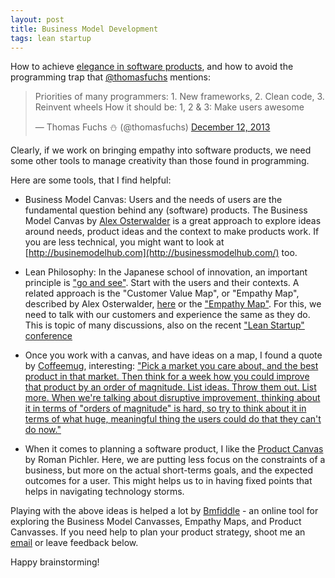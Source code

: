 ```yaml
---
layout: post
title: Business Model Development
tags: lean startup
---
```


How to achieve [elegance in software products](http://thinkingonthinking.com/Elegance-in-a-software-business/), and how to avoid the programming trap that [@thomasfuchs](https://twitter.com/thomasfuchs) mentions:

<blockquote class="twitter-tweet" lang="en"><p>Priorities of many programmers:&#10;1. New frameworks, 2. Clean code, 3. Reinvent wheels&#10;&#10;How it should be:&#10;1, 2 &amp; 3: Make users awesome</p>&mdash; Thomas Fuchs ⛄ (@thomasfuchs) <a href="https://twitter.com/thomasfuchs/statuses/411123286027026432">December 12, 2013</a></blockquote>
<script async src="//platform.twitter.com/widgets.js" charset="utf-8"></script>

Clearly, if we work on bringing empathy into software products, we need some other tools to manage creativity than those found in programming.

Here are some tools, that I find helpful:

* Business Model Canvas: Users and the needs of users are the fundamental question behind any (software) products. The Business Model Canvas by [Alex Osterwalder](http://businessmodelalchemist.com/) is a great approach to explore ideas around needs, product ideas and the context to make products work. If you are less technical, you might want to look at [http://businemodelhub.com](http://businessmodelhub.com/) too.

* Lean Philosophy: In the Japanese school of innovation, an important principle is ["go and see"](http://en.wikipedia.org/wiki/Genchi_Genbutsu). Start with the users and their contexts. A related approach is the "Customer Value Map", or "Empathy Map", described by Alex Osterwalder, [here](http://businessmodelalchemist.com/blog/2012/01/the-customer-value-canvas-v-0-8.html) or the ["Empathy Map"](http://www.gogamestorm.com/?p=42). For this, we need to talk with our customers and experience the same as they do. This is topic of many discussions, also on the recent ["Lean Startup" conference](http://www.skmurphy.com/blog/2013/12/14/lean-startup-conference-2013-roundup/)

* Once you work with a canvas, and have ideas on a map, I found a quote by [Coffeemug](https://github.com/coffeemug/), interesting: ["Pick a market you care about, and the best product in that market. Then think for a week how you could improve that product by an order of magnitude. List ideas. Throw them out. List more. When we're talking about disruptive improvement, thinking about it in terms of "orders of magnitude" is hard, so try to think about it in terms of what huge, meaningful thing the users could do that they can't do now."](https://news.ycombinator.com/item?id=2080727)

* When it comes to planning a software product, I like the [Product Canvas](http://www.romanpichler.com/blog/agile-product-innovation/the-product-canvas/) by Roman Pichler. Here, we are putting less focus on the constraints of a business, but more on the actual short-terms goals, and the expected outcomes for a user. This might helps us to in having fixed points that helps in navigating technology storms.

Playing with the above ideas is helped a lot by [Bmfiddle](http://bmfiddle.com/) - an online tool for exploring the Business Model Canvasses, Empathy Maps, and Product Canvasses. If you need help to plan your product strategy, shoot me an [email](mailto:mulder.patrick@gmail.com) or leave feedback below.

Happy brainstorming!



